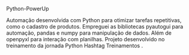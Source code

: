 Python-PowerUp

Automação desenvolvida com Python para otimizar tarefas repetitivas, como o cadastro de produtos. Empreguei as bibliotecas pyautogui para automação, pandas e numpy para manipulação de dados. Além de openpyxl para interação com planilhas. Projeto desenvolvido no treinamento da jornada Python Hashtag Treinamentos . 
